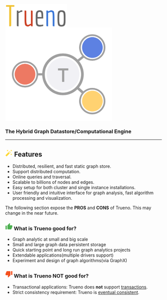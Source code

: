 
<img height="75" src="assets/images/trueno.png" align="middle">
<img height="300" src="assets/images/logo_medium.png" align="middle">

### The Hybrid Graph Datastore/Computational Engine ###

---

## ![](/assets/icons/auto-fix.png) Features

- Distributed, resilient, and fast static graph store.
- Support distributed computation.
- Online queries and traversal.
- Scalable to billions of nodes and edges.
- Easy setup for both cluster and single instance installations.
- User friendly and intuitive interface for graph analysis, fast algorithm processing and visualization.
 
The following section expose the **PROS** and **CONS** of Trueno. This may change in the near future.

### ![](/assets/icons/thumb-up.png) What is Trueno good for?

 + Graph analytic at small and big scale
 + Small and large graph data persistent storage
 + Quick starting point and long run graph analytics projects
 + Extendable applications(multiple drivers support)
 + Experiment and design of graph algorithms(via GraphX)

### ![](/assets/icons/thumb-down.png) What is Trueno NOT good for?

- Transactional applications: Trueno does **not** support [transactions](https://en.wikipedia.org/wiki/Database_transaction).
- Strict consistency requirement: Trueno is [eventual consistent](https://en.wikipedia.org/wiki/Eventual_consistency).